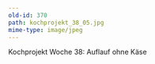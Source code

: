 ```yaml
---
old-id: 370
path: kochprojekt_38_05.jpg
mime-type: image/jpeg
---
```

Kochprojekt Woche 38:
Auflauf ohne Käse
